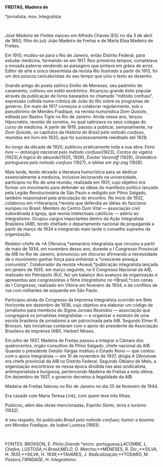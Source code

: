**FREITAS, Madeira de**

\*jornalista; mov. Integralista

 

*José Madeira de Freitas* nasceu em Alfredo Chaves (ES) no dia 3 de
abril de 1893, filho do juiz João Madeira de Freitas e de Maria Elisa
Madeira de Freitas.

Em 1910, mudou-se para o Rio de Janeiro, então Distrito Federal, para
estudar medicina, formando-se em 1917. Nos primeiros tempos, completava
a mesada paterna vendendo as paisagens que pintava em grãos de arroz.
Editor de arte e único desenhista da revista *Rio Ilustrado* a partir de
1913, foi um dos poucos caricaturistas do seu tempo que uniu o texto ao
desenho.

Grande amigo do poeta satírico Emílio de Meneses, seu padrinho de
casamento, cultivou um estilo excêntrico. Alcançou grande êxito popular
através da publicação de livros baseados no chamado “método confuso”,
expressão colhida numa crônica de João do Rio sobre os programas de
governo. Em maio de 1917 começou a colaborar regularmente, sob o
pseudônimo de Mendes Fradique, na revista humorística *Dom Quixote*,
editada por Bastos Tigre no Rio de Janeiro. Ainda nesse ano, lançou
*Hipocratéa*, reunião de sonetos, no qual satirizava os seus colegas do
curso de medicina. A partir de 1919, passou a publicar, semanalmente, na
*Dom Quixote*, os capítulos da *História do Brasil pelo método confuso*,
reunidos em livro em 1920, que foi sucessivamente reeditado até 1928.

Ao longo da década de 1920, publicou praticamente toda a sua obra:
*Feira livre — antologia nacional pelo método confuso*(1923), *Contos do
vigário* (1923),*A lógica do absurdo*(1925, 1926), *Doutor Voronoff*
(1926), *Gramática portuguesa pelo método confuso* (1927), e *Idéias em
zig-zag* (1928).

Mais tarde, tendo deixado a literatura humorística para se dedicar
essencialmente à medicina, inclusive lecionando na universidade,
participou no Rio de uma reunião, realizada em 1931, cujo objetivo era
formar um movimento para defender as idéias do manifesto político
lançado pela Legião Revolucionária de São Paulo e redigido por Plínio
Salgado, também responsável pela articulação do encontro. No início de
1932, colaborou em *Hierarquia,*revista que defendia as idéias do
fascismo europeu no Brasil. Membro do Centro Dom Vital — associação
civil subordinada à Igreja, que reunia intelectuais católicos — aderiu
ao integralismo. Ocupou cargos importantes dentro da Ação Integralista
Brasileira (AIB), tendo chefiado o departamento nacional de propaganda a
partir de março de 1934 e integrando mais tarde o conselho supremo da
organização.

Redator-chefe de *A Ofensiva,*semanário integralista que circulou a
partir de maio de 1934, em novembro desse ano, durante o I Congresso
Provincial da AIB no Rio de Janeiro, pronunciou um discurso afirmando a
necessidade de o movimento ganhar força para enfrentar a “crescente
ameaça comunista”. Colaborador da revista *Anauê,*publicação
integralista lançada em janeiro de 1935, em março seguinte, no II
Congresso Nacional da AIB, realizado em Petrópolis (RJ), fez um balanço
dos avanços da organização e apresentou aos congressistas o filme
*Integralismo no* *Brasil,*com cenas do I Congresso, realizado em
Vitória em fevereiro de 1934, e de conflitos de rua com militantes de
esquerda em São Paulo.

Participou ainda do Congresso da Imprensa Integralista ocorrido em Belo
Horizonte em dezembro de 1936, cujo objetivo era elaborar um código de
jornalismo para membros do Sigma Jornais Reunidos — associação que
congregava os jornalistas integralistas — e organizar o estatuto de uma
escola brasileira de jornalismo a ser patrocinada pela AIB. Segundo
Elmer R. Broxson, tais iniciativas contaram com o apoio do presidente da
Associação Brasileira de Imprensa (ABI), Herbert Moses.

Em julho de 1937, Madeira de Freitas passou a integrar a Câmara dos
quatrocentos, órgão consultivo de Plínio Salgado, chefe nacional da AIB.
Quando o presidente Getúlio Vargas instituiu o Estado Novo — que contou
com o apoio integralista — em 10 de novembro de 1937, dirigia *A
Ofensiva*e era chefe provincial da AIB no Distrito Federal. Segundo
Olbiano de Melo, a organização encontrava-se nessa época dividida nas
alas sindicalista, antiimperialista e burguesa, pertencendo Madeira de
Freitas a esta última. Em dezembro de 1937, o governo decretou a
ilegalidade da AIB.

Madeira de Freitas faleceu no Rio de Janeiro no dia 25 de fevereiro de
1944.

Era casado com Maria Teresa Lintz, com quem teve três filhas.

Publicou, além das obras mencionadas, *Espírito Santo, terra e turismo*
(1932).

A seu respeito, foi publicado *Brasil pelo método confuso; humor e
boemia em Mendes Fradique*, de Isabel Lustosa (1993).

 

FONTES: BROXSON, E. *Plínio*;*Grande* *encic. portuguesa;*LACOMBE, L.
*Chefes*; LUSTOSA*,*I.*Brasil*;**MELO, O*. Marcha*;**MENESES, R.
*Dic.*;**SILVA, H. *1935*;**SILVA, H. *1938*;**TAVARES, J.
*Radicalização*;**TODARO, M. *Pastors;*TRINDADE, H. *Integralismo**.*

 

 
